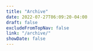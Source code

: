 ```yaml
---
title: "Archive"
date: 2022-07-27T06:09:20-04:00
draft: false
excludeFromTopNav: false
link: "/archive/"
showDate: false
---
```

